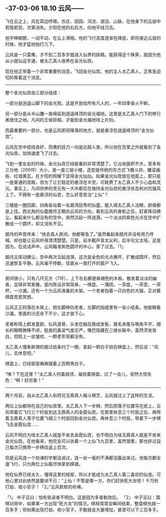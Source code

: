 ## -37-03-06 18.10 云风——

飞在云之上，风在耳边呼啸。农庄、田园、河流、湖泊、山脉，在他身下的云层中若隐若现，次第消失。夕阳在他的右后方，向地平线沉去。

他平伸翅膀，一动不动，在云上滑翔。他的飞行高度逐渐在降低，即将接近云层的时候，他才猛地拍打几下。

云风是一只雷鹰，才不到二百多岁就进入仙界的妖精。能获得这个殊荣，是因为他从小就仙运亨通，被太乙真人收养在金光仙宫。

现在他正带着一个非常重要的消息，飞回金光仙宫。他的主人太乙真人，正焦急迫切的等着这个消息。

***

整个金光仙宫由三部分组成：

一部分是逍遥山脚下的金光观。这是开放给所有凡人的，一年四季香火不断。

另一部分是从半山腰一直绵延到逍遥峰顶的金光福地。这里是太乙真人门下的修行者居住之地。凡间的王侯将相，才能到金光福地待上片刻。

而最重要的一部分，也是云风即将降落的地方，就是悬浮在逍遥峰顶的“金光仙宫”。

云风在空中视线良好，而鹰的目力一向是远超人类，所以他在百里之外就看到了金光仙宫，加快速度飞了过去。

飞到一里左右的时候，金光仙宫已经能看的非常清楚了。它占地面积不大，至多有三分地（200坪）大小，是一座三层小楼，造型是传统的东方式飞檐斗拱、雕梁画栋、红墙黄瓦，在夕阳的照耀下显得金光灿灿。如果金光仙宫放在地面上，那只是一座普通的宫殿，但为了让它稳定的悬浮在半空，可耗费了太乙真人不少心血和灵元。事实上，凡间供养的灵元有一大半都花在维持金光仙宫的悬浮状态和对抗强风上了。不拥有一座悬浮的仙宫，怎么好意思当“上仙”？

三楼是一圈回廊，四角各站着一名眉清目秀的仙童。能入得太乙真人法眼，颜值都是上佳。西北角的仙童朗月正朝向云风的方向，看到云风的身影之后，赶紧挥动拂尘。看起来什么都没有的空中，突然泛起一阵涟漪，一个淡淡的紫色光点在空中扩散成一个圆环，却又消失不见。

朗月的声音传来：“快去真人房间，他都等急了。”虽然看起来朗月并没有用力呼喊，却也能让云风听得清清楚楚。只是，前半截声音太尖利，后半句又太哑。这是因为，在说话声中，云风瞄准紫色圆环的中心，穿了过去。「1」

朗月又挥动拂尘，空中再次泛起涟漪，这次是金色的光点爆开，扩散成圆环，然后迅速恢复平静。云风毫不停歇，径直从一扇打开的窗户飞入。

***

房间很小，只有八尺见方（7坪），上下左右都是紫褐色的木板，散发着淡淡的幽香，显得非常素雅。室内陈设非常简单，一棋盘，一蒲团，一茶盘，一茶壶，一茶杯，一沙漏，还有一个为云风准备的木架。一个老者抱着一只白色的大猫，正对着棋盘苦思冥想。

云风正正的落在木架上，把左脚伸向老者，左脚的指缝里有一张小纸条。他偷眼看沙漏，里面的沙还余下不少，这才放下心。

老者称得上鹤发童颜、仙风道骨，头发在脑后挽成发髻，眉毛末尾与嘴角平齐，细长的眼睛微睁不闭，挺直的鼻梁气度庄严，嘴巴隐藏在三缕长髯中，虽然须发皆白，但脸上一丝皱纹、一颗老年斑都没有。

太乙真人慢条斯理的接过纸条扫了一眼，拿起一颗白子拍在棋盘上，然后说：“风儿，去休息吧。”

棋盘上，已经密密麻麻摆着上百颗黑白子。

“咦？下在这里？”太乙真人捋着胡须，凝视着棋盘，过了一会儿，突然大惊失色：“啊！好厉害！”

***

两个月前，自从太乙真人和师兄玉鼎真人赌斗棋艺，云风就过上了这样的生活。

两位上仙都待在自己的仙宫里。太乙真人下一步棋，然后把落子位置写在纸上，云风带着它飞行三个时辰到达玉鼎真人的金霞仙宫。在那里休息三个时辰之后，再带着玉鼎真人落子位置飞翔三个时辰回到金光仙宫。再休息三个时辰，带着下一步棋飞去金霞仙宫……

云风不明白为啥太乙真人就是不肯去金霞仙宫，也不明白为啥玉鼎真人就是不肯来金光仙宫。在他看来，他完全可以驮着一个上仙飞九百里，虽然很累，那也好过自己每次只携带一步棋往返上百次。

但是云风连一个劝谏的字都没说过，连一丝一毫的不满都没露出来过。他每次都全速飞行，只为两位上仙能尽快拿到棋谱。

他在仙界已经太久，懂得这里的规矩，所以才能成为太乙真人第二喜欢的仙宠。可他心里对此依然是腹诽不已：“上仙！不管是哪一方，你们赶快死大龙吧！千万别打劫、收小官子！「2」”云风默默的祈祷。

「1」 中子豆曰：怕有些读者不明白。这是因为多普勒效应。
「2」 中子豆曰：围棋对局中，如果某一方出现“死大龙”的情况，棋局常常会瞬间结束，整盘棋也就一百多手；但如果出现打劫、收小官子，手数就会大量增加，甚至可以下三百多手。